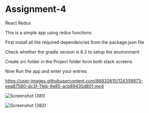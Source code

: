 # Assignment-4


React Redux

This is a simple app using redux functions

First install all the required dependencies from the package.json file

Check whether the gradle version is 6.3 to setup the environment

Create src folder in the Project folder form both stack screens

Now Run the app and enter your entries


https://user-images.githubusercontent.com/86832615/124358873-eea87580-dc3f-11eb-9e85-acb89435d801.mp4

![Screenshot (381)](https://user-images.githubusercontent.com/86832615/124358899-0e3f9e00-dc40-11eb-9fbc-ec3b77c02e04.png)

![Screenshot (382)](https://user-images.githubusercontent.com/86832615/124358902-11d32500-dc40-11eb-831b-c46227ecc027.png)
